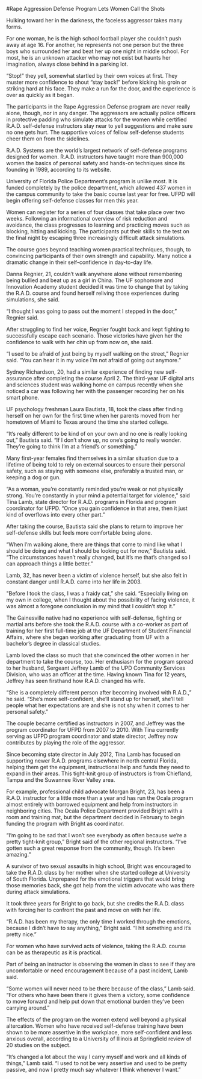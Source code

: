 #Rape Aggression Defense Program Lets Women Call the Shots

Hulking toward her in the darkness, the faceless aggressor takes many forms.

For one woman, he is the high school football player she couldn’t push away at age 16. For another, he represents not one person but the three boys who surrounded her and beat her up one night in middle school. For most, he is an unknown attacker who may not exist but haunts her imagination, always close behind in a parking lot.

“Stop!” they yell, somewhat startled by their own voices at first. They muster more confidence to shout “stay back!” before kicking his groin or striking hard at his face. They make a run for the door, and the experience is over as quickly as it began.

The participants in the Rape Aggression Defense program are never really alone, though, nor in any danger. The aggressors are actually police officers in protective padding who simulate attacks for the women while certified R.A.D. self-defense instructors stay near to yell suggestions and make sure no one gets hurt. The supportive voices of fellow self-defense students cheer them on from the sidelines.

R.A.D. Systems are the world’s largest network of self-defense programs designed for women. R.A.D. instructors have taught more than 900,000 women the basics of personal safety and hands-on techniques since its founding in 1989, according to its website.

University of Florida Police Department’s program is unlike most. It is funded completely by the police department, which allowed 437 women in the campus community to take the basic course last year for free. UFPD will begin offering self-defense classes for men this year.

Women can register for a series of four classes that take place over two weeks. Following an informational overview of risk reduction and avoidance, the class progresses to learning and practicing moves such as blocking, hitting and kicking. The participants put their skills to the test on the final night by escaping three increasingly difficult attack simulations.

The course goes beyond teaching women practical techniques, though, to convincing participants of their own strength and capability. Many notice a dramatic change in their self-confidence in day-to-day life.

Danna Regnier, 21, couldn’t walk anywhere alone without remembering being bullied and beat up as a girl in China. The UF sophomore and Innovation Academy student decided it was time to change that by taking the R.A.D. course and found herself reliving those experiences during simulations, she said.

“I thought I was going to pass out the moment I stepped in the door,” Regnier said.

After struggling to find her voice, Regnier fought back and kept fighting to successfully escape each scenario. Those victories have given her the confidence to walk with her chin up from now on, she said.

“I used to be afraid of just being by myself walking on the street,” Regnier said. “You can hear it in my voice I’m not afraid of going out anymore.”

Sydney Richardson, 20, had a similar experience of finding new self-assurance after completing the course April 2. The third-year UF digital arts and sciences student was walking home on campus recently when she noticed a car was following her with the passenger recording her on his smart phone.

UF psychology freshman Laura Bautista, 18, took the class after finding herself on her own for the first time when her parents moved from her hometown of Miami to Texas around the time she started college.

“It’s really different to be kind of on your own and no one is really looking out,” Bautista said. “If I don’t show up, no one’s going to really wonder. They’re going to think I’m at a friend’s or something.”

Many first-year females find themselves in a similar situation due to a lifetime of being told to rely on external sources to ensure their personal safety, such as staying with someone else, preferably a trusted man, or keeping a dog or gun.

“As a woman, you’re constantly reminded you’re weak or not physically strong. You’re constantly in your mind a potential target for violence,” said Tina Lamb, state director for R.A.D. programs in Florida and program coordinator for UFPD. “Once you gain confidence in that area, then it just kind of overflows into every other part.”

After taking the course, Bautista said she plans to return to improve her self-defense skills but feels more comfortable being alone.

“When I’m walking alone, there are things that come to mind like what I should be doing and what I should be looking out for now,” Bautista said. “The circumstances haven’t really changed, but it’s me that’s changed so I can approach things a little better.”

Lamb, 32, has never been a victim of violence herself, but she also felt in constant danger until R.A.D. came into her life in 2003.

"Before I took the class, I was a fraidy cat,” she said. “Especially living on my own in college, when I thought about the possibility of facing violence, it was almost a foregone conclusion in my mind that I couldn’t stop it.”

The Gainesville native had no experience with self-defense, fighting or martial arts before she took the R.A.D. course with a co-worker as part of training for her first full-time job at the UF Department of Student Financial Affairs, where she began working after graduating from UF with a bachelor’s degree in classical studies.

Lamb loved the class so much that she convinced the other women in her department to take the course, too. Her enthusiasm for the program spread to her husband, Sergeant Jeffrey Lamb of the UPD Community Services Division, who was an officer at the time. Having known Tina for 12 years, Jeffrey has seen firsthand how R.A.D. changed his wife.

“She is a completely different person after becoming involved with R.A.D.,” he said. “She’s more self-confident, she’ll stand up for herself, she’ll tell people what her expectations are and she is not shy when it comes to her personal safety.”

The couple became certified as instructors in 2007, and Jeffrey was the program coordinator for UFPD from 2007 to 2010. With Tina currently serving as UFPD program coordinator and state director, Jeffrey now contributes by playing the role of the aggressor.

Since becoming state director in July 2012, Tina Lamb has focused on supporting newer R.A.D. programs elsewhere in north central Florida, helping them get the equipment, instructional help and funds they need to expand in their areas. This tight-knit group of instructors is from Chiefland, Tampa and the Suwannee River Valley area.

For example, professional child advocate Morgan Bright, 23, has been a R.A.D. instructor for a little more than a year and has run the Ocala program almost entirely with borrowed equipment and help from instructors in neighboring cities. The Ocala Police Department provided Bright with a room and training mat, but the department decided in February to begin funding the program with Bright as coordinator.

“I’m going to be sad that I won’t see everybody as often because we’re a pretty tight-knit group,” Bright said of the other regional instructors. “I’ve gotten such a great response from the community, though. It’s been amazing.”

A survivor of two sexual assaults in high school, Bright was encouraged to take the R.A.D. class by her mother when she started college at University of South Florida. Unprepared for the emotional triggers that would bring those memories back, she got help from the victim advocate who was there during attack simulations.

It took three years for Bright to go back, but she credits the R.A.D. class with forcing her to confront the past and move on with her life.

“R.A.D. has been my therapy, the only time I worked through the emotions, because I didn’t have to say anything,” Bright said. “I hit something and it’s pretty nice.”

For women who have survived acts of violence, taking the R.A.D. course can be as therapeutic as it is practical. 

Part of being an instructor is observing the women in class to see if they are uncomfortable or need encouragement because of a past incident, Lamb said.

“Some women will never need to be there because of the class,” Lamb said. “For others who have been there it gives them a victory, some confidence to move forward and help put down that emotional burden they’ve been carrying around.”

The effects of the program on the women extend well beyond a physical altercation. Women who have received self-defense training have been shown to be more assertive in the workplace, more self-confident and less anxious overall, according to a University of Illinois at Springfield review of 20 studies on the subject.

“It’s changed a lot about the way I carry myself and work and all kinds of things,” Lamb said. “I used to not be very assertive and used to be pretty passive, and now I pretty much say whatever I think whenever I want.”
